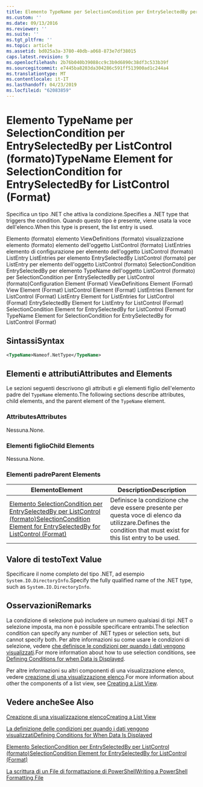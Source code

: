 ```yaml
---
title: Elemento TypeName per SelectionCondition per EntrySelectedBy per ListControl (formato) | Microsoft Docs
ms.custom: ''
ms.date: 09/13/2016
ms.reviewer: ''
ms.suite: ''
ms.tgt_pltfrm: ''
ms.topic: article
ms.assetid: bd025a3a-3780-40db-a068-873e7df38015
caps.latest.revision: 9
ms.openlocfilehash: 2b76b040b39088cc9c3b9d6890c38df3c533b39f
ms.sourcegitcommit: e7445ba8203da304286c591ff513900ad1c244a4
ms.translationtype: MT
ms.contentlocale: it-IT
ms.lasthandoff: 04/23/2019
ms.locfileid: "62083859"
---
```

# <a name="typename-element-for-selectioncondition-for-entryselectedby-for-listcontrol-format"></a><span data-ttu-id="949c9-102">Elemento TypeName per SelectionCondition per EntrySelectedBy per ListControl (formato)</span><span class="sxs-lookup"><span data-stu-id="949c9-102">TypeName Element for SelectionCondition for EntrySelectedBy for ListControl (Format)</span></span>

<span data-ttu-id="949c9-103">Specifica un tipo .NET che attiva la condizione.</span><span class="sxs-lookup"><span data-stu-id="949c9-103">Specifies a .NET type that triggers the condition.</span></span> <span data-ttu-id="949c9-104">Quando questo tipo è presente, viene usata la voce dell'elenco.</span><span class="sxs-lookup"><span data-stu-id="949c9-104">When this type is present, the list entry is used.</span></span>

<span data-ttu-id="949c9-105">Elemento (formato) elemento ViewDefinitions (formato) visualizzazione elemento (formato) elemento dell'oggetto ListControl (formato) ListEntries elemento di configurazione per elemento dell'oggetto ListControl (formato) ListEntry ListEntries per elemento EntrySelectedBy ListControl (formato) per ListEntry per elemento dell'oggetto ListControl (formato) SelectionCondition EntrySelectedBy per elemento TypeName dell'oggetto ListControl (formato) per SelectionCondition per EntrySelectedBy per ListControl (formato)</span><span class="sxs-lookup"><span data-stu-id="949c9-105">Configuration Element (Format) ViewDefinitions Element (Format) View Element (Format) ListControl Element (Format) ListEntries Element for ListControl (Format) ListEntry Element for ListEntries for ListControl (Format) EntrySelectedBy Element for ListEntry for ListControl (Format) SelectionCondition Element for EntrySelectedBy for ListControl (Format) TypeName Element for SelectionCondition for EntrySelectedBy for ListControl (Format)</span></span>

## <a name="syntax"></a><span data-ttu-id="949c9-106">Sintassi</span><span class="sxs-lookup"><span data-stu-id="949c9-106">Syntax</span></span>

```xml
<TypeName>Nameof.NetType</TypeName>
```

## <a name="attributes-and-elements"></a><span data-ttu-id="949c9-107">Elementi e attributi</span><span class="sxs-lookup"><span data-stu-id="949c9-107">Attributes and Elements</span></span>

<span data-ttu-id="949c9-108">Le sezioni seguenti descrivono gli attributi e gli elementi figlio dell'elemento padre del `TypeName` elemento.</span><span class="sxs-lookup"><span data-stu-id="949c9-108">The following sections describe attributes, child elements, and the parent element of the `TypeName` element.</span></span>

### <a name="attributes"></a><span data-ttu-id="949c9-109">Attributes</span><span class="sxs-lookup"><span data-stu-id="949c9-109">Attributes</span></span>

<span data-ttu-id="949c9-110">Nessuna.</span><span class="sxs-lookup"><span data-stu-id="949c9-110">None.</span></span>

### <a name="child-elements"></a><span data-ttu-id="949c9-111">Elementi figlio</span><span class="sxs-lookup"><span data-stu-id="949c9-111">Child Elements</span></span>

<span data-ttu-id="949c9-112">Nessuna.</span><span class="sxs-lookup"><span data-stu-id="949c9-112">None.</span></span>

### <a name="parent-elements"></a><span data-ttu-id="949c9-113">Elementi padre</span><span class="sxs-lookup"><span data-stu-id="949c9-113">Parent Elements</span></span>

|<span data-ttu-id="949c9-114">Elemento</span><span class="sxs-lookup"><span data-stu-id="949c9-114">Element</span></span>|<span data-ttu-id="949c9-115">Description</span><span class="sxs-lookup"><span data-stu-id="949c9-115">Description</span></span>|
|-------------|-----------------|
|[<span data-ttu-id="949c9-116">Elemento SelectionCondition per EntrySelectedBy per ListControl (formato)</span><span class="sxs-lookup"><span data-stu-id="949c9-116">SelectionCondition Element for EntrySelectedBy for ListControl (Format)</span></span>](./selectioncondition-element-for-entryselectedby-for-listcontrol-format.md)|<span data-ttu-id="949c9-117">Definisce la condizione che deve essere presente per questa voce di elenco da utilizzare.</span><span class="sxs-lookup"><span data-stu-id="949c9-117">Defines the condition that must exist for this list entry to be used.</span></span>|

## <a name="text-value"></a><span data-ttu-id="949c9-118">Valore di testo</span><span class="sxs-lookup"><span data-stu-id="949c9-118">Text Value</span></span>

<span data-ttu-id="949c9-119">Specificare il nome completo del tipo .NET, ad esempio `System.IO.DirectoryInfo`.</span><span class="sxs-lookup"><span data-stu-id="949c9-119">Specify the fully qualified name of the .NET type, such as `System.IO.DirectoryInfo`.</span></span>

## <a name="remarks"></a><span data-ttu-id="949c9-120">Osservazioni</span><span class="sxs-lookup"><span data-stu-id="949c9-120">Remarks</span></span>

<span data-ttu-id="949c9-121">La condizione di selezione può includere un numero qualsiasi di tipi .NET o selezione imposta, ma non è possibile specificare entrambi.</span><span class="sxs-lookup"><span data-stu-id="949c9-121">The selection condition can specify any number of .NET types or selection sets, but cannot specify both.</span></span> <span data-ttu-id="949c9-122">Per altre informazioni su come usare le condizioni di selezione, vedere [che definisce le condizioni per quando i dati vengono visualizzati](./defining-conditions-for-displaying-data.md).</span><span class="sxs-lookup"><span data-stu-id="949c9-122">For more information about how to use selection conditions, see [Defining Conditions for when Data is Displayed](./defining-conditions-for-displaying-data.md).</span></span>

<span data-ttu-id="949c9-123">Per altre informazioni su altri componenti di una visualizzazione elenco, vedere [creazione di una visualizzazione elenco](./creating-a-list-view.md).</span><span class="sxs-lookup"><span data-stu-id="949c9-123">For more information about other the components of a list view, see [Creating a List View](./creating-a-list-view.md).</span></span>

## <a name="see-also"></a><span data-ttu-id="949c9-124">Vedere anche</span><span class="sxs-lookup"><span data-stu-id="949c9-124">See Also</span></span>

[<span data-ttu-id="949c9-125">Creazione di una visualizzazione elenco</span><span class="sxs-lookup"><span data-stu-id="949c9-125">Creating a List View</span></span>](./creating-a-list-view.md)

[<span data-ttu-id="949c9-126">La definizione delle condizioni per quando i dati vengono visualizzati</span><span class="sxs-lookup"><span data-stu-id="949c9-126">Defining Conditions for When Data Is Displayed</span></span>](./defining-conditions-for-displaying-data.md)

[<span data-ttu-id="949c9-127">Elemento SelectionCondition per EntrySelectedBy per ListControl (formato)</span><span class="sxs-lookup"><span data-stu-id="949c9-127">SelectionCondition Element for EntrySelectedBy for ListControl (Format)</span></span>](./selectioncondition-element-for-entryselectedby-for-listcontrol-format.md)

[<span data-ttu-id="949c9-128">La scrittura di un File di formattazione di PowerShell</span><span class="sxs-lookup"><span data-stu-id="949c9-128">Writing a PowerShell Formatting File</span></span>](./writing-a-powershell-formatting-file.md)
